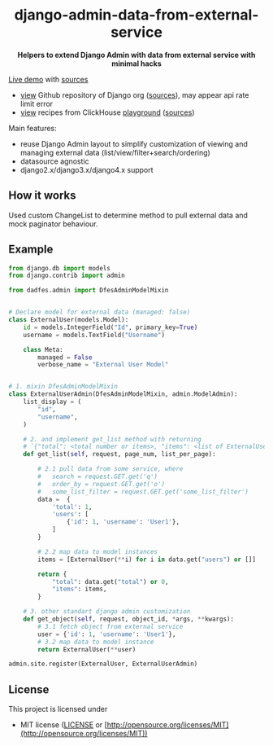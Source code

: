 
<div align="center">
 <p><h1>django-admin-data-from-external-service</h1> </p>
  <p><strong>Helpers to extend Django Admin with data from external service with minimal hacks</strong></p>
  <p></p>
</div>

[Live demo](https://dadfes.etatarkin.ru/) with [sources](https://github.com/estin/django-admin-data-from-external-service/tree/master/demo)
 - [view](http://dadfes.herokuapp.com/github/repository/) Github repository of Django org ([sources](https://github.com/estin/django-admin-data-from-external-service/tree/master/demo/github/models.py)), may appear api rate limit error
 - [view](http://dadfes.herokuapp.com/clickhouse/recipe/) recipes from ClickHouse [playground](https://clickhouse.com/docs/en/getting-started/example-datasets/recipes/) ([sources](https://github.com/estin/django-admin-data-from-external-service/tree/master/demo/clickhouse/models.py))

Main features:
 - reuse Django Admin layout to simplify customization of viewing and managing external data (list/view/filter+search/ordering)
 - datasource agnostic
 - django2.x/django3.x/django4.x support

## How it works

Used custom ChangeList to determine method to pull external data and mock paginator behaviour.

## Example

```python
from django.db import models
from django.contrib import admin

from dadfes.admin import DfesAdminModelMixin


# Declare model for external data (managed: false)
class ExternalUser(models.Model):
    id = models.IntegerField("Id", primary_key=True)
    username = models.TextField("Username")

    class Meta:
        managed = False
        verbose_name = "External User Model"


# 1. mixin DfesAdminModelMixin
class ExternalUserAdmin(DfesAdminModelMixin, admin.ModelAdmin):
    list_display = (
        "id",
        "username",
    )

    # 2. and implement get_list method with returning
    # `{"total": <total number or items>, "items": <list of ExternalUser instances>}`
    def get_list(self, request, page_num, list_per_page):

        # 2.1 pull data from some service, where
        #   search = request.GET.get('q')
        #   order_by = request.GET.get('o')
        #   some_list_filter = request.GET.get('some_list_filter')
        data =  {
            'total': 1,
            'users': [
                {'id': 1, 'username': 'User1'},
            ]
        }

        # 2.2 map data to model instances
        items = [ExternalUser(**i) for i in data.get("users") or []]

        return {
            "total": data.get("total") or 0,
            "items": items,
        }

    # 3. other standart django admin customization
    def get_object(self, request, object_id, *args, **kwargs):
        # 3.1 fetch object from external service
        user = {'id': 1, 'username': 'User1'},
        # 3.2 map data to model instance
        return ExternalUser(**user)

admin.site.register(ExternalUser, ExternalUserAdmin)
```

## License

This project is licensed under

* MIT license ([LICENSE](LICENSE) or [http://opensource.org/licenses/MIT](http://opensource.org/licenses/MIT))
